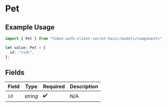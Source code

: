 # Pet

## Example Usage

```typescript
import { Pet } from "token-auth-client-secret-basic/models/components";

let value: Pet = {
  id: "<id>",
};
```

## Fields

| Field              | Type               | Required           | Description        |
| ------------------ | ------------------ | ------------------ | ------------------ |
| `id`               | *string*           | :heavy_check_mark: | N/A                |